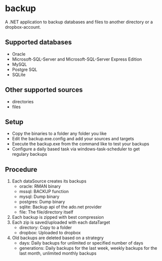 # backup
A .NET application to backup databases and files to another directory or a dropbox-account.

## Supported databases
- Oracle
- Microsoft-SQL-Server and Microsoft-SQL-Server Express Edition
- MySQL
- Postgre SQL
- SQLite

## Other supported sources
- directories
- files

## Setup
- Copy the binaries to a folder any folder you like
- Edit the backup.exe.config and add your sources and targets
- Execute the backup.exe from the command like to test your backups
- Configure a daily based task via windows-task-scheduler to get regulary backups

## Procedure
1. Each dataSource creates its backups
   * oracle: RMAN binary
   * mssql: BACKUP function
   * mysql: Dump binary
   * postgres: Dump binary
   * sqlite: Backup api of the ado.net provider
   * file: The file/directory itself
2. Each backup is zipped with best compression
3. Each zip is saved/uploaded with each dataTarget
   * directory: Copy to a folder
   * dropbox: Uploaded to dropbox
4. Old backups are deleted based on a strategry
   * days: Daily backups for unlimited or specified number of days
   * generations: Daily backups for the last week, weekly backups for the last month, unlimited monthly backups
